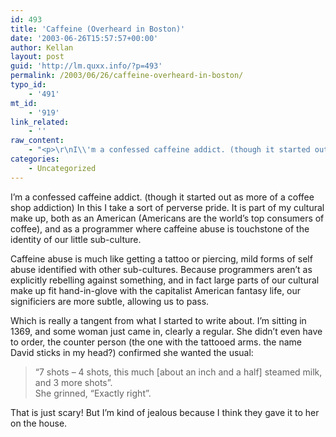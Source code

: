 ```yaml
---
id: 493
title: 'Caffeine (Overheard in Boston)'
date: '2003-06-26T15:57:57+00:00'
author: Kellan
layout: post
guid: 'http://lm.quxx.info/?p=493'
permalink: /2003/06/26/caffeine-overheard-in-boston/
typo_id:
    - '491'
mt_id:
    - '919'
link_related:
    - ''
raw_content:
    - "<p>\r\nI\\'m a confessed caffeine addict. (though it started out as more of a coffee shop addiction)  In this I take a sort of perverse pride.  Its part of my cultural make up, both as an American (Americans are the world\\'s top consumers of coffee), and as a progammer where caffeine abuse is part of the identity of our little sub-culture, much like getting a tattoo or piercing,  mild forms of self abuse identified with other sub-cultures.  Because programmers aren\\'t as explicitly rebelling against something, and in fact large parts of our cultural make up fit hand-in-glove with the capitalist American fantasy life, our significiers are more subtle, allowing us to pass.\r\n</p>\r\n<p>\r\nWhich is really a tangent from what I started to write about.  I\\'m sitting in 1369, and some woman just came in, clearly a regular.  She didn\\'t even have to order, the counter person (the one with the tattooed arms.  the name David sticks in my head?) confirmed she wanted the usual, \\\"7 shots - 4 shots, this much [about an inch and a half] steamed milk, and 3 more shots\\\".  She grinned, \\\"Exactly right\\\".  I\\'m sorry, that is just scary!  I think they even gave it to her on the house.  \r\n</p>"
categories:
    - Uncategorized
---
```


I’m a confessed caffeine addict. (though it started out as more of a coffee shop addiction) In this I take a sort of perverse pride. It is part of my cultural make up, both as an American (Americans are the world’s top consumers of coffee), and as a programmer where caffeine abuse is touchstone of the identity of our little sub-culture.

Caffeine abuse is much like getting a tattoo or piercing, mild forms of self abuse identified with other sub-cultures. Because programmers aren’t as explicitly rebelling against something, and in fact large parts of our cultural make up fit hand-in-glove with the capitalist American fantasy life, our significiers are more subtle, allowing us to pass.

Which is really a tangent from what I started to write about. I’m sitting in 1369, and some woman just came in, clearly a regular. She didn’t even have to order, the counter person (the one with the tattooed arms. the name David sticks in my head?) confirmed she wanted the usual:

> “7 shots – 4 shots, this much \[about an inch and a half\] steamed milk, and 3 more shots”.  
>  She grinned, “Exactly right”.

That is just scary! But I’m kind of jealous because I think they gave it to her on the house.